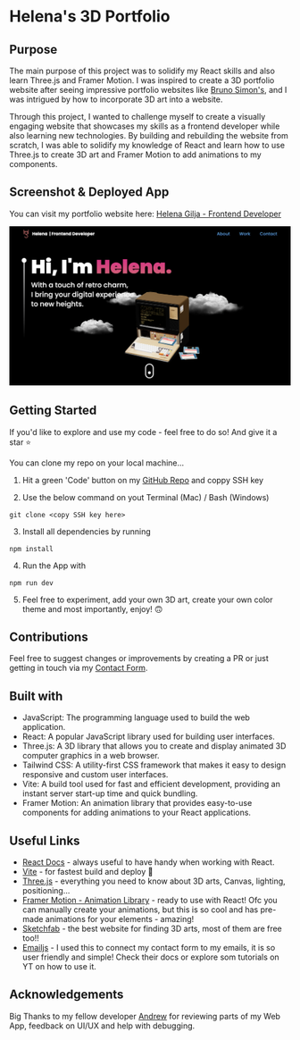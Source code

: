 # Helena's 3D Portfolio

## Purpose

The main purpose of this project was to solidify my React skills and also learn Three.js and Framer Motion. I was inspired to create a 3D portfolio website after seeing impressive portfolio websites like [Bruno Simon's](https://bruno-simon.com/), and I was intrigued by how to incorporate 3D art into a website.

Through this project, I wanted to challenge myself to create a visually engaging website that showcases my skills as a frontend developer while also learning new technologies. By building and rebuilding the website from scratch, I was able to solidify my knowledge of React and learn how to use Three.js to create 3D art and Framer Motion to add animations to my components.

## Screenshot & Deployed App

You can visit my portfolio website here: [Helena Gilja - Frontend Developer](https://helenagilja.com/)

![Portfolio Screenshot](./public/portfolio-sshot.png)

## Getting Started

If you'd like to explore and use my code - feel free to do so! And give it a star ⭐️

You can clone my repo on your local machine... 

1. Hit a green 'Code' button on my [GitHub Repo](https://github.com/cyberrie/helena-3D-portfolio) and coppy SSH key

2. Use the below command on yout Terminal (Mac) / Bash (Windows)

```
git clone <copy SSH key here>
```

3. Install all dependencies by running 
```
npm install
```

4. Run the App with
```
npm run dev
```

5. Feel free to experiment, add your own 3D art, create your own color theme and most importantly, enjoy! 🙃

## Contributions

Feel free to suggest changes or improvements by creating a PR or just getting in touch via my [Contact Form](https://helenagilja.com/#contact).

## Built with

* JavaScript: The programming language used to build the web application.
* React: A popular JavaScript library used for building user interfaces.
* Three.js: A 3D library that allows you to create and display animated 3D computer graphics in a web browser.
* Tailwind CSS: A utility-first CSS framework that makes it easy to design responsive and custom user interfaces.
* Vite: A build tool used for fast and efficient development, providing an instant server start-up time and quick bundling.
* Framer Motion: An animation library that provides easy-to-use components for adding animations to your React applications.

## Useful Links

- [React Docs](https://react.dev/) - always useful to have handy when working with React. 
- [Vite](https://vitejs.dev/) - for fastest build and deploy 🤯
- [Three.js](https://threejs.org/) - everything you need to know about 3D arts, Canvas, lighting, positioning...
- [Framer Motion - Animation Library](https://www.framer.com/motion/) - ready to use with React! Ofc you can manually create your animations, but this is so cool and has pre-made animations for your elements - amazing!
- [Sketchfab](https://sketchfab.com/feed) - the best website for finding 3D arts, most of them are free too!! 
- [Emailjs](https://www.emailjs.com/) - I used this to connect my contact form to my emails, it is so user friendly and simple! Check their docs or explore som tutorials on YT on how to use it. 

## Acknowledgements 

Big Thanks to my fellow developer [Andrew](https://github.com/ALayendecker) for reviewing parts of my Web App, feedback on UI/UX and help with debugging. 